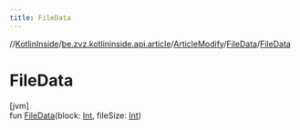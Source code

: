 ```yaml
---
title: FileData
---
```

//[KotlinInside](../../../../index.html)/[be.zvz.kotlininside.api.article](../../index.html)/[ArticleModify](../index.html)/[FileData](index.html)/[FileData](-file-data.html)



# FileData



[jvm]\
fun [FileData](-file-data.html)(block: [Int](https://kotlinlang.org/api/latest/jvm/stdlib/kotlin/-int/index.html), fileSize: [Int](https://kotlinlang.org/api/latest/jvm/stdlib/kotlin/-int/index.html))




